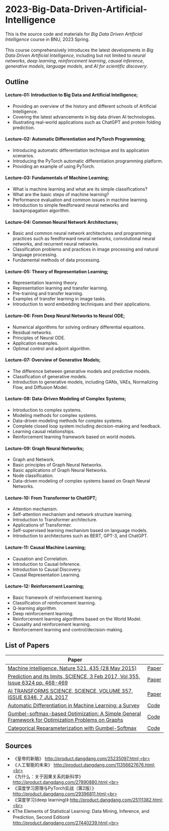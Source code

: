 # 2023-Big-Data-Driven-Artificial-Intelligence
This is the source code and materials for *Big Data Driven Artificial Intelligence* course in BNU, 2023 Spring.<br>
<br>
This course comprehensively introduces the latest developments in *Big Data Driven Artificial Intelligence*, including but not limited to *neural networks*, *deep learning*, *reinforcement learning*, *causal inference*, *generative models*, *language models*, and *AI for scientific discovery*. 

## Outline

#### Lecture-01: Introduction to Big Data and Artificial Intelligence;<br>
+  Providing an overview of the history and different schools of Artificial Intelligence.
+  Covering the latest advancements in big data driven AI technologies. 
+  Illustrating real-world applications such as ChatGPT and protein folding prediction.
#### Lecture-02: Automatic Differentiation and PyTorch Programming;<br>
+  Introducing automatic differentiation technique and its application scenarios.
+  Introducing the PyTorch automatic differentiation programming platform.
+  Providing an example of using PyTorch.
#### Lecture-03: Fundamentals of Machine Learning;<br>
+  What is machine learning and what are its simple classifications? 
+  What are the basic steps of machine learning? 
+  Performance evaluation and common issues in machine learning. 
+  Introduction to simple feedforward neural networks and backpropagation algorithm.
#### Lecture-04: Common Neural Network Architectures;<br>
+  Basic and common neural network architectures and programming practices such as feedforward neural networks, convolutional neural networks, and recurrent neural networks. 
+  Classification problems and practices in image processing and natural language processing.
+  Fundamental methods of data processing.
#### Lecture-05: Theory of Representation Learning;<br>
+  Representation learning theory.
+  Representation learning and transfer learning.
+  Pre-training and transfer learning.
+  Examples of transfer learning in image tasks.
+  Introduction to word embedding techniques and their applications.
#### Lecture-06: From Deep Neural Networks to Neural ODE;<br>
+  Numerical algorithms for solving ordinary differential equations.
+  Residual networks.
+  Principles of Neural ODE.
+  Application examples.
+  Optimal control and adjoint algorithm.
#### Lecture-07: Overview of Generative Models;<br>
+  The difference between generative models and predictive models.
+  Classification of generative models.
+  Introduction to generative models, including GANs, VAEs, Normalizing Flow, and Diffusion Model.
#### Lecture-08: Data-Driven Modeling of Complex Systems;<br>
+  Introduction to complex systems.
+  Modeling methods for complex systems.
+  Data-driven modeling methods for complex systems.
+  Complete closed loop system including decision-making and feedback.
+  Learning causal relationships.
+  Reinforcement learning framework based on world models.
#### Lecture-09: Graph Neural Networks;<br>
+  Graph and Network.
+  Basic principles of Graph Neural Networks.
+  Basic applications of Graph Neural Networks.
+  Node classification.
+  Data-driven modeling of complex systems based on Graph Neural Networks.
#### Lecture-10: From Transformer to ChatGPT;<br>
+  Attention mechanism.
+  Self-attention mechanism and network structure learning.
+  Introduction to Transformer architecture.
+  Applications of Transformer.
+  Self-supervised learning mechanism based on language models.
+  Introduction to architectures such as BERT, GPT-3, and ChatGPT.
#### Lecture-11: Causal Machine Learning;<br>
+  Causation and Correlation.
+  Introduction to Causal Inference.
+  Introduction to Causal Discovery.
+  Causal Representation Learning.
#### Lecture-12: Reinforcement Learning;<br>
+  Basic framework of reinforcement learning.
+  Classification of reinforcement learning.
+  Q-learning algorithm.
+  Deep reinforcement learning.
+  Reinforcement learning algorithms based on the World Model.
+  Causality and reinforcement learning.
+  Reinforcement learning and control/decision-making.
## List of Papers

| Paper | |
| ------------- |:-------------|
|[Machine intelligence, Nature 521, 435 (28 May 2015)](https://www.nature.com/articles/521435a)|[Paper](https://www.nature.com/articles/521435a)|
|[Prediction and its limits, SCIENCE, 3 Feb 2017, Vol 355, Issue 6324 pp. 468-469](https://www.science.org/doi/10.1126/science.355.6324.468)|[Paper](https://www.science.org/doi/10.1126/science.355.6324.468)|
|[AI TRANSFORMS SCIENCE, SCIENCE, VOLUME 357, ISSUE 6346, 7 JUL 2017](https://www.science.org/toc/science/357/6346)|[Paper](https://www.science.org/toc/science/357/6346)|
|[Automatic Differentiation in Machine Learning: a Survey](https://arxiv.org/abs/1502.05767)|[Code](https://paperswithcode.com/paper/automatic-differentiation-in-machine-learning)|
|[Gumbel-softmax-based Optimization: A Simple General Framework for Optimization Problems on Graphs](https://arxiv.org/abs/2004.07300)|[Code](https://github.com/bnusss/GSO)|
| [Categorical Reparameterization with Gumbel-Softmax](https://arxiv.org/abs/1611.01144) | [Code](https://paperswithcode.com/paper/categorical-reparameterization-with-gumbel) |

## Sources

  + 《皇帝的新脑》 http://product.dangdang.com/25235097.html;<br>
  + 《人工智能的未来》 http://product.dangdang.com/11356627676.html;<br>
  + 《为什么：关于因果关系的新科学》 http://product.dangdang.com/27890880.html;<br>
  + 《深度学习原理与PyTorch实战（第2版）》 http://product.dangdang.com/29396811.html;<br>
  + 《深度学习(deep learning)》 http://product.dangdang.com/25111382.html;<br>
  + 《The Elements of Statistical Learning: Data Mining, Inference, and Prediction, Second Edition》 http://product.dangdang.com/27440239.html;<br>
  
